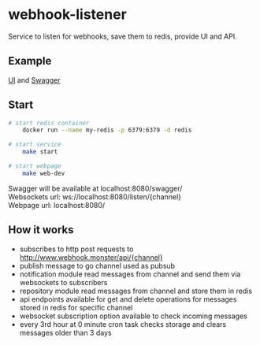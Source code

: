 # webhook-listener

Service to listen for webhooks, save them to redis, provide UI and API.

## Example

[UI](http://webhook.monster/) and [Swagger](http://webhook.monster/swagger/)

## Start

```bash
# start redis container
    docker run --name my-redis -p 6379:6379 -d redis
```

```bash
# start service
    make start
```

```bash
# start webpage
    make web-dev
```

Swagger will be available at localhost:8080/swagger/  
Websockets url: ws://localhost:8080/listen/{channel}  
Webpage url: localhost:8080/

## How it works

- subscribes to http post requests to http://www.webhook.monster/api/{channel}
- publish message to go channel used as pubsub
- notification module read messages from channel and send them via websockets to subscribers
- repository module read messages from channel and store them in redis
- api endpoints available for get and delete operations for messages stored in redis for specific channel
- websocket subscription option available to check incoming messages
- every 3rd hour at 0 minute cron task checks storage and clears messages older than 3 days
